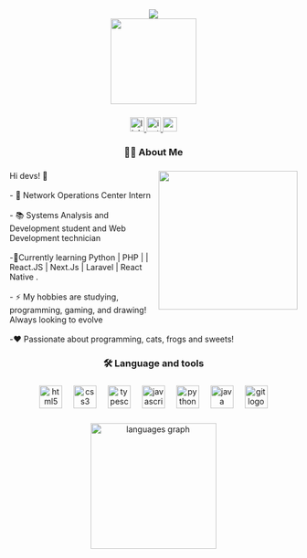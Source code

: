 <div align="center">
<img max-widht="800" src="https://cdn.discordapp.com/attachments/1123060814715306065/1125995871113330688/Arcade_Gamer_1.png?width=936&height=468"/>
</div>


<div align="center">
  <img height="150" src="https://user-images.githubusercontent.com/66454964/174484002-30687fa7-b429-49ce-a08e-4fec77c39608.gif"  />
</div>

###

<div align="center">
  <a href="https://www.linkedin.com/in/bruna-carrassai-da-silva-234852232/" target="_blank">
    <img src="https://img.shields.io/static/v1?message=LinkedIn&logo=linkedin&label=&color=0077B5&logoColor=white&labelColor=&style=for-the-badge" height="25" alt="linkedin logo"  />
  </a>
  <a href="https://www.instagram.com/froginha/" target="_blank">
    <img src="https://img.shields.io/static/v1?message=Instagram&logo=instagram&label=&color=E4405F&logoColor=white&labelColor=&style=for-the-badge" height="25" alt="instagram logo"  />
  </a>
  <a href="mailto:carrassaibruna@gmail.com" target="_blank">
    <img src="https://img.shields.io/static/v1?message=Gmail&logo=gmail&label=&color=D14836&logoColor=white&labelColor=&style=for-the-badge" height="25" alt="gmail logo"  />
  </a>
</div>

###

<h3 align="center">👩‍💻  About Me</h3>

###

<img align="right" height="243" src="https://media.discordapp.net/attachments/1108149729256275968/1124496197705543841/download20230605212551.png?width=468&height=468"  />

###

<p align="left">Hi devs! 👋<br><br>- 🔭 Network Operations Center Intern<br><br>- 📚 Systems Analysis and Development student and Web Development technician<br><br>-🌱Currently learning Python | PHP | | React.JS | Next.Js | Laravel | React Native .<br><br>- ⚡ My hobbies are studying, programming, gaming, and drawing! Always looking to evolve <br><br>-❤️ Passionate about programming, cats, frogs and sweets!</p>

###

<h3 align="center">🛠 Language and tools</h3>

###

<div align="center">
  <img src="https://cdn.jsdelivr.net/gh/devicons/devicon/icons/html5/html5-original.svg" height="40" alt="html5 logo"  />
  <img width="12" />
  <img src="https://cdn.jsdelivr.net/gh/devicons/devicon/icons/css3/css3-original.svg" height="40" alt="css3 logo"  />
  <img width="12" />
  <img src="https://cdn.jsdelivr.net/gh/devicons/devicon/icons/typescript/typescript-original.svg" height="40" alt="typescript logo"  />
  <img width="12" />
  <img src="https://cdn.jsdelivr.net/gh/devicons/devicon/icons/javascript/javascript-original.svg" height="40" alt="javascript logo"  />
  <img width="12" />
  <img src="https://cdn.jsdelivr.net/gh/devicons/devicon/icons/python/python-original.svg" height="40" alt="python logo"  />
  <img width="12" />
  <img src="https://cdn.jsdelivr.net/gh/devicons/devicon/icons/java/java-original.svg" height="40" alt="java logo"  />
  <img width="12" />
  <img src="https://cdn.jsdelivr.net/gh/devicons/devicon/icons/git/git-original.svg" height="40" alt="git logo"  />
</div>


###

<div align="center">
  <img src="https://github-readme-stats.vercel.app/api/top-langs?username=froginha&locale=en&hide_title=false&layout=compact&card_width=320&langs_count=12&theme=dracula&hide_border=true&order=2" height="220" alt="languages graph"  />
</div>

###
